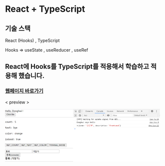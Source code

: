 # React + TypeScript

## 기술 스택 

React (Hooks) , TypeScript 

Hooks => useState , useReducer , useRef

## React에 Hooks를 TypeScript를 적용해서 학습하고 적용해 했습니다.

### [웹페이지 바로가기](https://wondonghwi.github.io/React_TypeScript_Hooks_Practice/)

< preview >

![](image/React_TypeScript_Practice.PNG)

